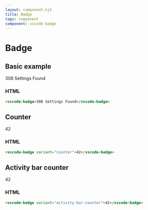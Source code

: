 ```yaml
---
layout: component.njk
title: Badge
tags: component
component: vscode-badge
---
```


# Badge

## Basic example

<component-preview>
  <vscode-badge>308 Settings Found</vscode-badge>
</component-preview>

### HTML

```html
<vscode-badge>308 Settings Found</vscode-badge>
```

## Counter

<component-preview>
  <vscode-badge variant="counter">42</vscode-badge>
</component-preview>

### HTML

```html
<vscode-badge variant="counter">42</vscode-badge>
```

## Activity bar counter

<component-preview>
  <vscode-badge variant="activity-bar-counter">42</vscode-badge>
</component-preview>

### HTML

```html
<vscode-badge variant="activity-bar-counter">42</vscode-badge>
```

